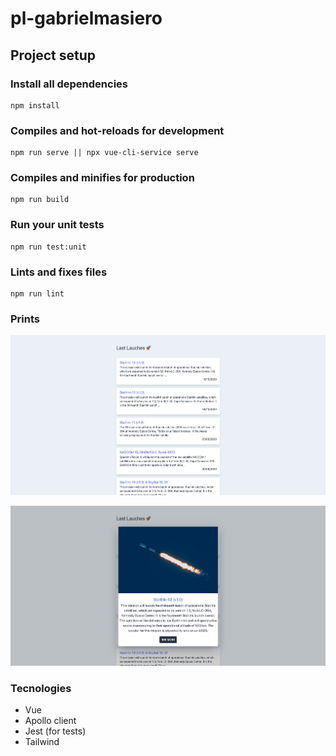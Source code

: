 # pl-gabrielmasiero

## Project setup

### Install all dependencies
```
npm install
```

### Compiles and hot-reloads for development
```
npm run serve || npx vue-cli-service serve
```

### Compiles and minifies for production
```
npm run build
```

### Run your unit tests
```
npm run test:unit
```

### Lints and fixes files
```
npm run lint
```

### Prints

![Alt text](src/assets/prints/last-launchs-screen.png?raw=true "Last launchs")

![Alt text](src/assets/prints/launch-detail-screen.png?raw=true "Launch details")

### Tecnologies
- Vue
- Apollo client
- Jest (for tests)
- Tailwind

